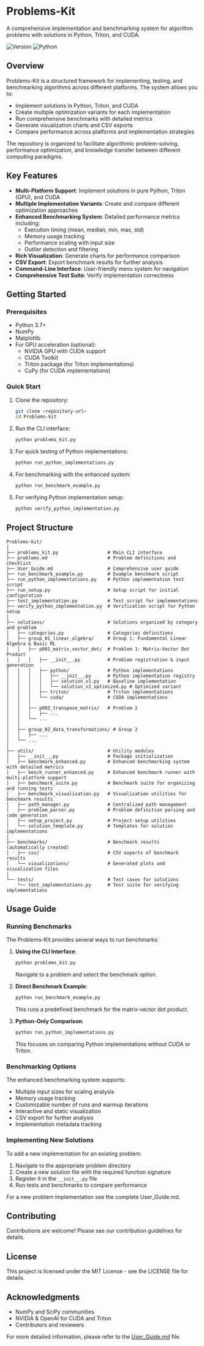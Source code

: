 # Problems-Kit

A comprehensive implementation and benchmarking system for algorithm problems with solutions in Python, Triton, and CUDA.

![Version](https://img.shields.io/badge/version-1.0.0-blue)
![Python](https://img.shields.io/badge/python-3.7%2B-blue)

## Overview

Problems-Kit is a structured framework for implementing, testing, and benchmarking algorithms across different platforms. The system allows you to:

- Implement solutions in Python, Triton, and CUDA
- Create multiple optimization variants for each implementation
- Run comprehensive benchmarks with detailed metrics
- Generate visualization charts and CSV exports
- Compare performance across platforms and implementation strategies

The repository is organized to facilitate algorithmic problem-solving, performance optimization, and knowledge transfer between different computing paradigms.

## Key Features

- **Multi-Platform Support**: Implement solutions in pure Python, Triton (GPU), and CUDA
- **Multiple Implementation Variants**: Create and compare different optimization approaches
- **Enhanced Benchmarking System**: Detailed performance metrics including:
  - Execution timing (mean, median, min, max, std)
  - Memory usage tracking
  - Performance scaling with input size
  - Outlier detection and filtering
- **Rich Visualization**: Generate charts for performance comparison
- **CSV Export**: Export benchmark results for further analysis
- **Command-Line Interface**: User-friendly menu system for navigation
- **Comprehensive Test Suite**: Verify implementation correctness

## Getting Started

### Prerequisites

- Python 3.7+
- NumPy
- Matplotlib
- For GPU acceleration (optional):
  - NVIDIA GPU with CUDA support
  - CUDA Toolkit
  - Triton package (for Triton implementations)
  - CuPy (for CUDA implementations)

### Quick Start

1. Clone the repository:
   ```bash
   git clone <repository-url>
   cd Problems-kit
   ```

2. Run the CLI interface:
   ```bash
   python problems_kit.py
   ```

3. For quick testing of Python implementations:
   ```bash
   python run_python_implementations.py
   ```

4. For benchmarking with the enhanced system:
   ```bash
   python run_benchmark_example.py
   ```

5. For verifying Python implementation setup:
   ```bash
   python verify_python_implementation.py
   ```

## Project Structure

```
Problems-kit/
│
├── problems_kit.py                  # Main CLI interface
├── problems.md                      # Problem definitions and checklist
├── User_Guide.md                    # Comprehensive user guide
├── run_benchmark_example.py         # Example benchmark script
├── run_python_implementations.py    # Python implementation test script
├── run_setup.py                     # Setup script for initial configuration
├── test_implementation.py           # Test script for implementations
├── verify_python_implementation.py  # Verification script for Python setup
│
├── solutions/                       # Solutions organized by category and problem
│   ├── categories.py                # Categories definitions
│   ├── group_01_linear_algebra/     # Group 1: Fundamental Linear Algebra & Basic ML
│   │   ├── p001_matrix_vector_dot/  # Problem 1: Matrix-Vector Dot Product
│   │   │   ├── __init__.py          # Problem registration & input generation
│   │   │   ├── python/              # Python implementations
│   │   │   │   ├── __init__.py      # Python implementation registry
│   │   │   │   ├── solution_v1.py   # Baseline implementation
│   │   │   │   └── solution_v2_optimized.py # Optimized variant
│   │   │   ├── triton/              # Triton implementations
│   │   │   └── cuda/                # CUDA implementations
│   │   │
│   │   ├── p002_transpose_matrix/   # Problem 2
│   │   │   ├── ...
│   │   └── ...
│   │
│   ├── group_02_data_transformations/ # Group 2
│   │   ├── ...
│   └── ...
│
├── utils/                           # Utility modules
│   ├── __init__.py                  # Package initialization
│   ├── benchmark_enhanced.py        # Enhanced benchmarking system with detailed metrics
│   ├── bench_runner_enhanced.py     # Enhanced benchmark runner with multi-platform support
│   ├── benchmark_suite.py           # Benchmark suite for organizing and running tests
│   ├── benchmark_visualization.py   # Visualization utilities for benchmark results
│   ├── path_manager.py              # Centralized path management
│   ├── problem_parser.py            # Problem definition parsing and code generation
│   ├── setup_project.py             # Project setup utilities
│   └── solution_template.py         # Templates for solution implementations
│
├── benchmarks/                      # Benchmark results (automatically created)
│   ├── csv/                         # CSV exports of benchmark results
│   └── visualizations/              # Generated plots and visualization files
│
└── tests/                           # Test cases for solutions
    └── test_implementations.py      # Test suite for verifying implementations
```

## Usage Guide

### Running Benchmarks

The Problems-Kit provides several ways to run benchmarks:

1. **Using the CLI Interface**:
   ```bash
   python problems_kit.py
   ```
   Navigate to a problem and select the benchmark option.

2. **Direct Benchmark Example**:
   ```bash
   python run_benchmark_example.py
   ```
   This runs a predefined benchmark for the matrix-vector dot product.

3. **Python-Only Comparison**:
   ```bash
   python run_python_implementations.py
   ```
   This focuses on comparing Python implementations without CUDA or Triton.

### Benchmarking Options

The enhanced benchmarking system supports:

- Multiple input sizes for scaling analysis
- Memory usage tracking
- Customizable number of runs and warmup iterations
- Interactive and static visualization
- CSV export for further analysis
- Implementation metadata tracking

### Implementing New Solutions

To add a new implementation for an existing problem:

1. Navigate to the appropriate problem directory
2. Create a new solution file with the required function signature
3. Register it in the `__init__.py` file
4. Run tests and benchmarks to compare performance

For a new problem implementation see the complete User_Guide.md.

## Contributing

Contributions are welcome! Please see our contribution guidelines for details.

## License

This project is licensed under the MIT License - see the LICENSE file for details.

## Acknowledgments

- NumPy and SciPy communities
- NVIDIA & OpenAI for CUDA and Triton
- Contributors and reviewers

For more detailed information, please refer to the [User_Guide.md](User_Guide.md) file.
